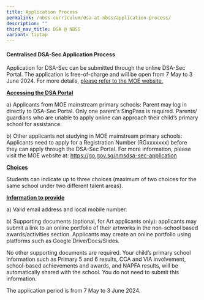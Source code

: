 ```yaml
---
title: Application Process
permalink: /nbss-curriculum/dsa-at-nbss/application-process/
description: ""
third_nav_title: DSA @ NBSS
variant: tiptap
---
```

<h4>Centralised DSA-Sec Application Process</h4>
<p>Application for DSA-Sec can be submitted through the online DSA-Sec Portal.
The application is free-of-charge and will be open from 7 May to 3 June
2024. For more details, <a href="http://www.moe.gov.sg/dsa-sec" rel="noopener noreferrer nofollow" target="_blank">please refer to the MOE website.</a>
</p>
<p><strong><u>Accessing the DSA Portal</u></strong>
</p>
<p>a) Applicants from MOE mainstream primary schools: Parent may log in directly
to DSA-Sec Portal. Only one parent’s SingPass is required. Parents/ guardians
who are unable to apply online can approach their child’s primary school
for assistance.</p>
<p>b) Other applicants not studying in MOE mainstream primary schools: Applicants
need to apply for a Registration Number (RGxxxxxxx) before they can apply
through the DSA-Sec Portal. For more information, please visit the MOE
website at: <a href="https://go.gov.sg/nmsdsa-sec-application" rel="noopener noreferrer nofollow" target="_blank">https://go.gov.sg/nmsdsa-sec-application</a>
</p>
<p><strong><u>Choices </u></strong>
</p>
<p>Students can indicate up to three choices (maximum of two choices for
the same school under two different talent areas).</p>
<p><strong><u>Information to provide</u></strong>
</p>
<p>a) Valid email address and local mobile number.</p>
<p>b) Supporting documents (optional, for Art applicants only): applicants
may submit a link to an online portfolio of their artworks in the non-school
based awards/activities section. Applicants may create an online portfolio
using platforms such as Google Drive/Docs/Slides.</p>
<p>No other supporting documents are required. Your child’s primary school
information such as Primary 5 and 6 results, CCA and VIA involvement, school-based
achievements and awards, and NAPFA results, will be automatically shared
with the school. You do not need to submit this information.</p>
<p>The application period is from 7 May to 3 June 2024.</p>
<p></p>
<p></p>
<p></p>
<p></p>
<p></p>